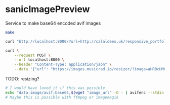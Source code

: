 sanicImagePreview
=================

Service to make base64 encoded avif images

```bash
make

curl "http://localhost:8000/?url=http://calaldees.uk/responsive_portfolio_assets/images/projects/paratrooper.png"

curl \
    --request POST \
    --url localhost:8000 \
    --header "Content-Type: application/json" \
    --data '{"url": "https://images.musicrad.io/resizer/?image=aHR0cHM6Ly9zZXMub25haXIudGhpc2lzZ2xvYmFsLmNvbS9zZXMvYXNzZXRzL2ltYWdlcy8yZTBmOGY4OC0xZTNkLTRhMTItYWM0MS04ZjVhYjM5M2QxY2E%3D&width=500&signature=YONayF5M_POsxxBeSE6SaxQh644="}'
```

TODO: resizing?

```bash
# I would have loved it if this was possible
echo "data:image/avif;base64,$(wget "image_url" -O - | avifenc --stdin - | base64)"
# Maybe this is possible with ffmpeg or imagemagik
```